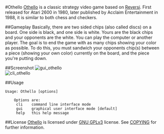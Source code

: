 #Othello
[Othello](http://en.wikipedia.org/wiki/Othello_\(video_game\)) is a classic strategy video game based on [Reversi](http://en.wikipedia.org/wiki/Reversi). First released for Atari 2600 in 1980, later published by Acclaim Entertainment in 1988, it is similar to both chess and checkers.

##Gameplay
Basically, there are two sided chips (also called discs) on a board. One side is black, and one side is white. Yours are the black chips and your opponents are the white. You can play the computer or another player. The goal is to end the game with as many chips showing your color as possible. To do this, you must sandwich your opponents chip(s) between a piece (showing your own color) currently on the board, and the piece you're putting down.

##Screenshot
![gui_othello](Othello/raw/master/shots/mid_shot.png)
<br/>
![cli_othello](Othello/raw/master/shots/cli_shot.png)

##Usage

	Usage: Othello [options]

		Options are:
		 cli	command line interface mode
		 gui	graphical user interface mode [default]
		 help	this help message


##License
[Othello](https://github.com/c00kiemon5ter/Othello) is licensed under [GNU GPLv3](http://www.gnu.org/licenses/gpl.txt) license. See [COPYING](https://github.com/c00kiemon5ter/Othello/blob/master/COPYING) for further information.
